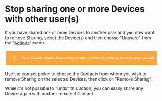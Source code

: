 # Stop sharing one or more Devices with other user\(s\)

If you have shared one or more Devices to another user and you now want to remove Sharing, select the Device\(s\) and then choose "Unshare" from the "[Actions](../using-the-web-portal/the-view-devices-page/the-actions-menu.md)" menu.

![](../../.gitbook/assets/image%20%2830%29.png)

Use the contact picker to choose the Contacts from whom you wish to remove Sharing on the selected Devices, then click on "Remove Sharing".

While it's not possible to "undo" this action, you can easily share any Device again with another remote.it Contact.

